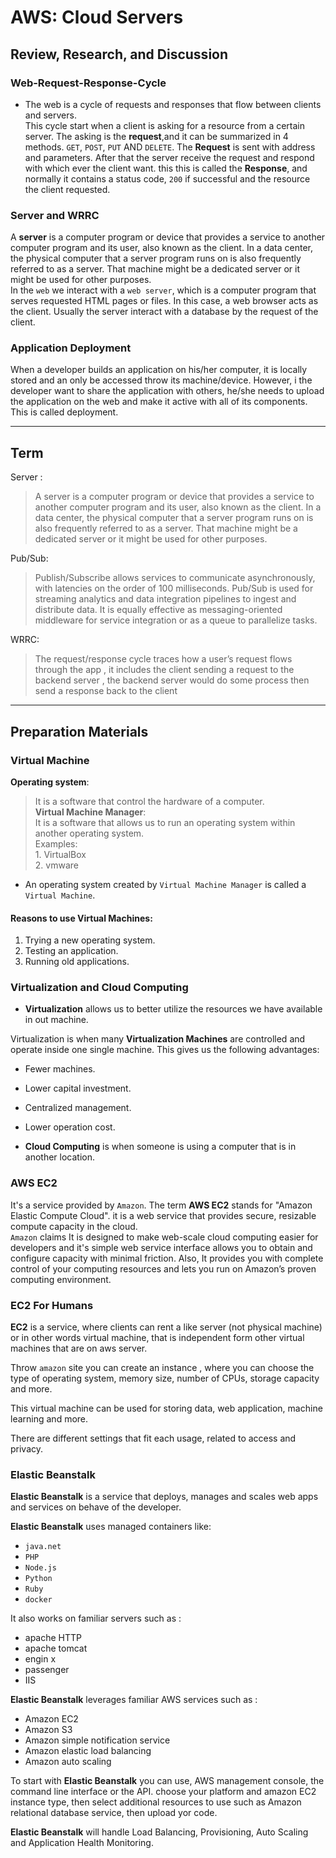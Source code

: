 # AWS: Cloud Servers 

## Review, Research, and Discussion  
### Web-Request-Response-Cycle  
- The web is a cycle of requests and responses that flow between clients and servers.  
This cycle start when a client is asking for a resource from a certain server. The asking is the **request**,and it can be summarized in 4 methods. `GET`, `POST`, `PUT` AND `DELETE`. The **Request** is sent with address and parameters. After that the server receive the request and respond with which ever the client want. this this is called the **Response**, and normally it contains a status code, `200` if successful and the resource the client requested.  
### Server and WRRC  
A **server** is a computer program or device that provides a service to another computer program and its user, also known as the client. In a data center, the physical computer that a server program runs on is also frequently referred to as a server. That machine might be a dedicated server or it might be used for other purposes.  
In the `web` we interact with a `web server`, which is a computer program that serves requested HTML pages or files. In this case, a web browser acts as the client. Usually the server interact with a database by the request of the client.  
### Application Deployment  
When a developer builds an application on his/her computer, it is locally stored and an only be accessed throw its machine/device. However, i the developer want to share the application with others, he/she needs to upload the application on the web and make it active with all of its components. This is called deployment.  

---  


## Term  
Server :

  > A server is a computer program or device that provides a service to another computer program and its user, also known as the client. In a data center, the physical computer that a server program runs on is also frequently referred to as a server. That machine might be a dedicated server or it might be used for other purposes.  

Pub/Sub:

  > Publish/Subscribe allows services to communicate asynchronously, with latencies on the order of 100 milliseconds. Pub/Sub is used for streaming analytics and data integration pipelines to ingest and distribute data. It is equally effective as messaging-oriented middleware for service integration or as a queue to parallelize tasks.  

WRRC:

  > The request/response cycle traces how a user’s request flows through the app , it includes the client sending a request to the backend server , the backend server would do some process then send a response back to the client 
  
---  

## Preparation Materials  
### Virtual Machine  
**Operating system**:  
  > It is a software that control the hardware of a computer.  
**Virtual Machine Manager**:  
  > It is a software that allows us to run an operating system within another operating system.  
  Examples:   
    1. VirtualBox  
    2. vmware  
- An operating system created by `Virtual Machine Manager` is called a `Virtual Machine`.  

#### Reasons to use Virtual Machines:
  1. Trying a new operating system.
  1. Testing an application.
  1. Running old applications.  

### Virtualization and Cloud Computing  
- **Virtualization**  allows us to better utilize the resources we have available in out machine.  

Virtualization is when many **Virtualization Machines** are controlled and operate inside one single machine. This gives us the following advantages:  
  - Fewer machines.
  - Lower capital investment.
  - Centralized management.
  - Lower operation cost.

- **Cloud Computing** is when someone is using a computer that is in another location.  

### AWS EC2
It's a service provided by `Amazon`. The term **AWS EC2** stands for "Amazon Elastic Compute Cloud". it is a web service that provides secure, resizable compute capacity in the cloud.  
`Amazon` claims It is designed to make web-scale cloud computing easier for developers and it's simple web service interface allows you to obtain and configure capacity with minimal friction. Also, It provides you with complete control of your computing resources and lets you run on Amazon’s proven computing environment.  

### EC2 For Humans  
**EC2** is a service, where clients can rent a like server (not physical machine) or in other words virtual machine, that is independent form other virtual machines that are on aws server.  

Throw `amazon` site you can create an instance , where you can choose the type of operating system, memory size, number of CPUs, storage capacity and more.  

This virtual machine can be used for storing data, web application, machine learning and more.

There are different settings that fit each usage, related to access and privacy.  

### Elastic Beanstalk  
**Elastic Beanstalk** is a service that deploys, manages and scales web apps and services on behave of the developer.  

**Elastic Beanstalk** uses managed containers like:  
  - `java.net`
  - `PHP`
  - `Node.js`
  - `Python`
  - `Ruby`
  - `docker`

It also works on familiar servers such as :  
  - apache HTTP
  - apache tomcat
  - engin x
  - passenger
  - IIS  

**Elastic Beanstalk** leverages familiar AWS services such as :  
  - Amazon EC2
  - Amazon S3
  - Amazon simple notification service
  - Amazon elastic load balancing
  - Amazon auto scaling  

To start with **Elastic Beanstalk** you can use, AWS management console, the command line interface or the API. choose your platform and amazon EC2 instance type, then select additional resources to use such as Amazon relational database service, then upload yor code.  

**Elastic Beanstalk** will handle Load Balancing, Provisioning, Auto Scaling and Application Health Monitoring.